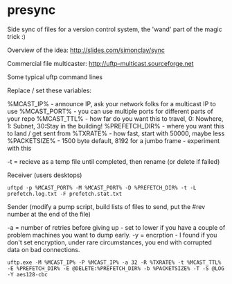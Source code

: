 # presync
Side sync of files for a version control system, the 'wand' part of the magic trick :)

Overview of the idea:
http://slides.com/simonclay/sync

Commercial file multicaster:
http://uftp-multicast.sourceforge.net

Some typical uftp command lines

Replace / set these variables:

%MCAST_IP% - announce IP, ask your network folks for a multicast IP to use
%MCAST_PORT% - you can use multiple ports for different parts of your repo
%MCAST_TTL% - how far do you want this to travel, 0: Nowhere, 1: Subnet, 30:Stay in the building!
%PREFETCH_DIR% - where you want this to land / get sent from
%TXRATE% - how fast, start with 50000, maybe less
%PACKETSIZE% - 1500 byte default, 8192 for a jumbo frame - experiment with this

-t = recieve as a temp file until completed, then rename (or delete if failed)

Receiver (users desktops)

`uftpd -p %MCAST_PORT% -M %MCAST_PORT% -D %PREFETCH_DIR% -t -L prefetch.log.txt -F prefetch.stat.txt`

Sender (modify a pump script, build lists of files to send, put the #rev number at the end of the file)

-a = number of retries before giving up - set to lower if you have a couple of problem machines you want to dump early.
-y = encrption - I found if you don't set encryption, under rare circumstances, you end with corrupted data on bad connections.

`uftp.exe -M %MCAST_IP% -P %MCAST_IP% -a 32 -R %TXRATE% -t %MCAST_TTL% -E %PREFETCH_DIR% -E @DELETE:%PREFETCH_DIR% -b %PACKETSIZE% -T -S @LOG -Y aes128-cbc`
